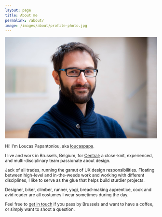 ```yaml
---
layout: page
title: About me
permalink: /about/
image: /images/about/profile-photo.jpg
---
```


![profile photo of loucaspapa](/images/about/profile-photo.jpg)

Hi! I'm Loucas Papantoniou, aka [loucaspapa][2].

I live and work in Brussels, Belgium, for [Central][2]; a close-knit, experienced, and multi-disciplinary team passionate about design.

Jack of all trades, running the gamut of UX design responsibilities. Floating between high-level and in-the-weeds work and working with different disciplines, I like to serve as the glue that helps build sturdier projects.

Designer, biker, climber, runner, yogi, bread-making apprentice, cook and avid reader are all costumes I wear sometimes during the day.

Feel free to [get in touch][4] if you pass by Brussels and want to have a coffee, or simply want to shoot a question.

<!--  References -->
[1]: http://central.team/ "Central"
[2]: https://twitter.com/loucaspapa "loucaspapa twitter account"
[3]: https://www.linkedin.com/in/loucaspapa "loucaspapa linkedin profile"
[4]: mailto:loucaspapa@gmail.com "contact me"
